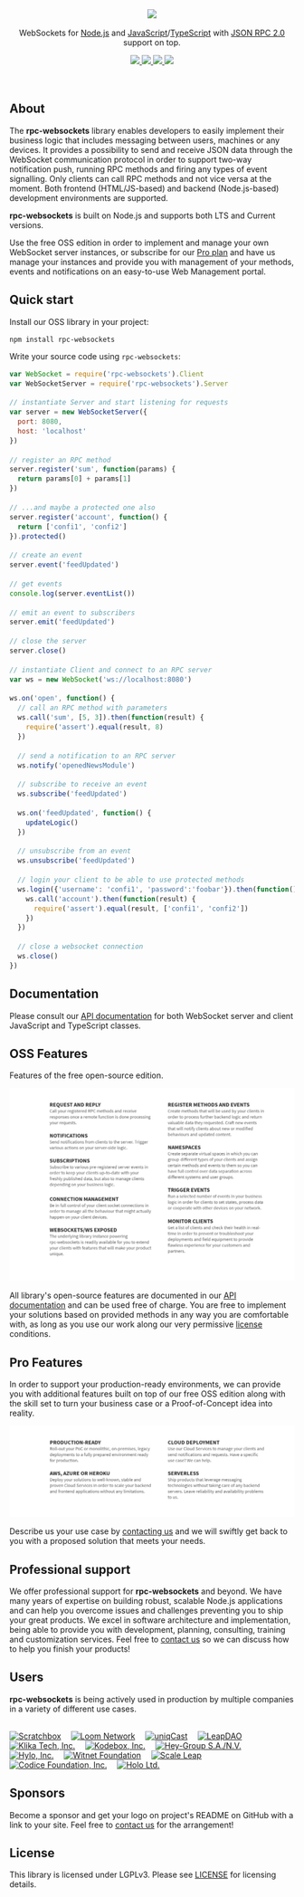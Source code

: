 <div align="center">
  <a href="https://github.com/elpheria/rpc-websockets">
    <img src="https://raw.githubusercontent.com/elpheria/rpc-websockets/master/assets/logo.png">
  </a>
  <br>
  <p>
    WebSockets for <a href="http://nodejs.org">Node.js</a> and <a href="https://en.wikipedia.org/wiki/JavaScript">JavaScript</a>/<a href="https://en.wikipedia.org/wiki/TypeScript">TypeScript</a> with <a href="https://www.jsonrpc.org/specification">JSON RPC 2.0</a> support on top.  </p>
  <a href="https://www.npmjs.com/package/rpc-websockets">
                <img src="https://img.shields.io/npm/v/rpc-websockets.svg">
  </a>
  <a href="https://travis-ci.org/elpheria/rpc-websockets">
		<img src="https://travis-ci.org/elpheria/rpc-websockets.svg?branch=master">
  </a>
  <a href="https://coveralls.io/github/elpheria/rpc-websockets?branch=master">
		<img src="https://coveralls.io/repos/github/elpheria/rpc-websockets/badge.svg?branch=master">
  </a>
  <a href="https://www.npmjs.com/package/rpc-websockets">
    <img src="https://img.shields.io/npm/dm/rpc-websockets.svg?maxAge=2592000">
  </a>
  <br><br><br>
</div>

## About

The **rpc-websockets** library enables developers to easily implement their business logic that includes messaging between users, machines or any devices. It provides a possibility to send and receive JSON data through the WebSocket communication protocol in order to support two-way notification push, running RPC methods and firing any types of event signalling. Only clients can call RPC methods and not vice versa at the moment. Both frontend (HTML/JS-based) and backend (Node.js-based) development environments are supported.

**rpc-websockets** is built on Node.js and supports both LTS and Current versions.

Use the free OSS edition in order to implement and manage your own WebSocket server instances, or subscribe for our [Pro plan](#pro-features) and have us manage your instances and provide you with management of your methods, events and notifications on an easy-to-use Web Management portal.

## Quick start

Install our OSS library in your project:
```
npm install rpc-websockets
```

Write your source code using `rpc-websockets`:
```js
var WebSocket = require('rpc-websockets').Client
var WebSocketServer = require('rpc-websockets').Server

// instantiate Server and start listening for requests
var server = new WebSocketServer({
  port: 8080,
  host: 'localhost'
})

// register an RPC method
server.register('sum', function(params) {
  return params[0] + params[1]
})

// ...and maybe a protected one also
server.register('account', function() {
  return ['confi1', 'confi2']
}).protected()

// create an event
server.event('feedUpdated')

// get events
console.log(server.eventList())

// emit an event to subscribers
server.emit('feedUpdated')

// close the server
server.close()

// instantiate Client and connect to an RPC server
var ws = new WebSocket('ws://localhost:8080')

ws.on('open', function() {
  // call an RPC method with parameters
  ws.call('sum', [5, 3]).then(function(result) {
    require('assert').equal(result, 8)
  })

  // send a notification to an RPC server
  ws.notify('openedNewsModule')

  // subscribe to receive an event
  ws.subscribe('feedUpdated')

  ws.on('feedUpdated', function() {
    updateLogic()
  })

  // unsubscribe from an event
  ws.unsubscribe('feedUpdated')

  // login your client to be able to use protected methods
  ws.login({'username': 'confi1', 'password':'foobar'}).then(function() {
    ws.call('account').then(function(result) {
      require('assert').equal(result, ['confi1', 'confi2'])
    })
  })

  // close a websocket connection
  ws.close()
})
```

## Documentation

Please consult our [API documentation](API.md) for both WebSocket server and client JavaScript and TypeScript classes.

## OSS Features

Features of the free open-source edition.

![OSS Features](assets/oss-features.png)

All library's open-source features are documented in our [API documentation](API.md) and can be used free of charge. You are free to implement your solutions based on provided methods in any way you are comfortable with, as long as you use our work along our very permissive [license](LICENSE) conditions.

## Pro Features

In order to support your production-ready environments, we can provide you with additional features built on top of our free OSS edition along with the skill set to turn your business case or a Proof-of-Concept idea into reality.

![Pro Features](assets/pro-features.png)

Describe us your use case by [contacting us](mailto:info@elpheria.com?subject=Pro%20Plan%20enquiry) and we will swiftly get back to you with a proposed solution that meets your needs.

## Professional support

We offer professional support for **rpc-websockets** and beyond. We have many years of expertise on building robust, scalable Node.js applications and can help you overcome issues and challenges preventing you to ship your great products. We excel in software architecture and implementation, being able to provide you with development, planning, consulting, training and customization services. Feel free to [contact us](mailto:support@elpheria.com?subject=rpc-websockets%20support%20enquiry) so we can discuss how to help you finish your products!

## Users

**rpc-websockets** is being actively used in production by multiple companies in a variety of different use cases.

<br>
<a href="https://scratchbox.io" target="_blank"><img src="https://raw.githubusercontent.com/elpheria/rpc-websockets/master/assets/user-scratchbox.png" alt="Scratchbox" height=50px></a>&emsp;
<a href="https://loomx.io" target="_blank"><img src="https://raw.githubusercontent.com/elpheria/rpc-websockets/master/assets/user-loom.png" alt="Loom Network" height=50px></a>&emsp;
<a href="https://www.uniqcast.com" target="_blank"><img src="https://raw.githubusercontent.com/elpheria/rpc-websockets/master/assets/user-uniqcast.png" alt="uniqCast" height=50px></a>&emsp;
<a href="https://leapdao.org" target="_blank"><img src="https://raw.githubusercontent.com/elpheria/rpc-websockets/master/assets/user-leapdao.png" alt="LeapDAO" height=50px></a>&emsp;
<a href="https://klika-tech.com" target="_blank"><img src="https://raw.githubusercontent.com/elpheria/rpc-websockets/master/assets/user-klikatech.png" alt="Klika Tech, Inc." height=50px></a>&emsp;
<a href="https://kodebox.io" target="_blank"><img src="https://raw.githubusercontent.com/elpheria/rpc-websockets/master/assets/user-kodebox.png" alt="Kodebox, Inc." height=50px></a>&emsp;
<a href="https://hey.network" target="_blank"><img src="https://raw.githubusercontent.com/elpheria/rpc-websockets/master/assets/user-heynetwork.png" alt="Hey-Group S.A./N.V." height=50px></a>&emsp;
<a href="https://www.hylo.com" target="_blank"><img src="https://raw.githubusercontent.com/elpheria/rpc-websockets/master/assets/user-hylo.png" alt="Hylo, Inc." height=50px></a>&emsp;
<a href="https://witnet.foundation" target="_blank"><img src="https://raw.githubusercontent.com/elpheria/rpc-websockets/master/assets/user-witnet.png" alt="Witnet Foundation" height=50px></a>&emsp;
<a href="https://www.scaleleap.com" target="_blank"><img src="https://raw.githubusercontent.com/elpheria/rpc-websockets/master/assets/user-scaleleap.png" alt="Scale Leap" height=50px></a>&emsp;
<a href="https://codice.org" target="_blank"><img src="https://raw.githubusercontent.com/elpheria/rpc-websockets/master/assets/user-codice.png" alt="Codice Foundation, Inc." height=50px></a>&emsp;
<a href="https://holo.host" target="_blank"><img src="https://raw.githubusercontent.com/elpheria/rpc-websockets/master/assets/user-holo.png" alt="Holo Ltd." height=50px></a>&emsp;

## Sponsors
Become a sponsor and get your logo on project's README on GitHub with a link to your site. Feel free to [contact us](mailto:info@elpheria.com?subject=Sponsors) for the arrangement!

## License

This library is licensed under LGPLv3. Please see [LICENSE](LICENSE) for licensing details.
